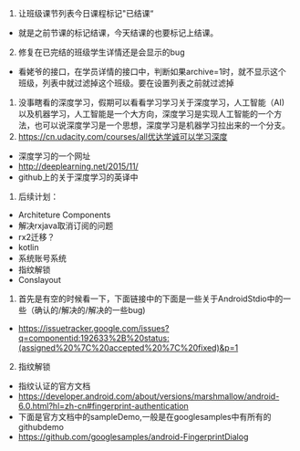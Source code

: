 1. 让班级课节列表今日课程标记"已结课“
- 就是之前节课的标记结课，今天结课的也要标记上结课。
2. 修复在已完结的班级学生详情还是会显示的bug
- 看姥爷的接口，在学员详情的接口中，判断如果archive=1时，就不显示这个班级，列表中就过滤掉这个班级。要在设置列表之前就过滤掉
1. 没事瞎看的深度学习，假期可以看看学习学习关于深度学习，人工智能（AI)以及机器学习，人工智能是一个大方向，深度学习是实现人工智能的一个方法，也可以说深度学习是一个思想，深度学习是机器学习拉出来的一个分支。
2. https://cn.udacity.com/courses/all优达学诚可以学习深度
- 深度学习的一个网址
- http://deeplearning.net/2015/11/
- github上的关于深度学习的英译中
1. 后续计划：
- Architeture Components
- 解决rxjava取消订阅的问题
- rx2迁移？
- kotlin
- 系统账号系统
- 指纹解锁
- Conslayout
1. 首先是有空的时候看一下，下面链接中的下面是一些关于AndroidStdio中的一些（确认的/解决的/解决的一些bug)
- https://issuetracker.google.com/issues?q=componentid:192633%2B%20status:(assigned%20%7C%20accepted%20%7C%20fixed)&p=1
2. 指纹解锁
- 指纹认证的官方文档
- https://developer.android.com/about/versions/marshmallow/android-6.0.html?hl=zh-cn#fingerprint-authentication
- 下面是官方文档中的sampleDemo,一般是在googlesamples中有所有的githubdemo
- https://github.com/googlesamples/android-FingerprintDialog
